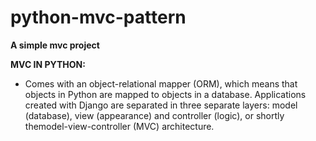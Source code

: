# python-mvc-pattern

**A simple mvc project**

**MVC IN PYTHON:**  
* Comes with an object-relational mapper (ORM), which means that objects in Python are mapped to objects in a database. Applications created with Django are       separated in three separate layers: model (database), view (appearance) and controller (logic), or shortly themodel-view-controller (MVC) architecture.
